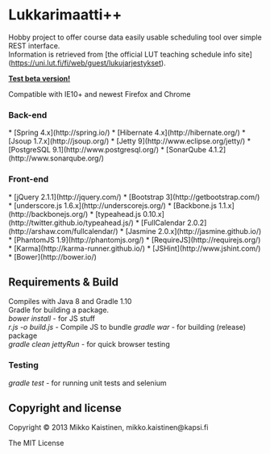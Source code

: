 <h1>Lukkarimaatti++</h1>

Hobby project to offer course data easily usable scheduling tool over simple REST interface.<br>
Information is retrieved from [the official LUT teaching schedule info site] (https://uni.lut.fi/fi/web/guest/lukujarjestykset).<br>

<b>[Test beta version!](http://83.136.252.198/lukkarimaatti/)</b>

Compatible with IE10+ and newest Firefox and Chrome


<h3>Back-end</h3>
* [Spring 4.x](http://spring.io/)
* [Hibernate 4.x](http://hibernate.org/)
* [Jsoup 1.7.x](http://jsoup.org/)
* [Jetty 9](http://www.eclipse.org/jetty/)
* [PostgreSQL 9.1](http://www.postgresql.org/)
* [SonarQube 4.1.2](http://www.sonarqube.org/)<br>
 
<h3>Front-end</h3>
* [jQuery 2.1.1](http://jquery.com/)
* [Bootstrap 3](http://getbootstrap.com/)
* [underscore.js 1.6.x](http://underscorejs.org/)
* [Backbone.js 1.1.x](http://backbonejs.org/)
* [typeahead.js 0.10.x](http://twitter.github.io/typeahead.js/)
* [FullCalendar 2.0.2](http://arshaw.com/fullcalendar/)
* [Jasmine 2.0.x](http://jasmine.github.io/)
* [PhantomJS 1.9](http://phantomjs.org/)
* [RequireJS](http://requirejs.org/)
* [Karma](http://karma-runner.github.io/)
* [JSHint](http://www.jshint.com/)
* [Bower](http://bower.io/)<br>

<h2>Requirements & Build</h2>
Compiles with Java 8 and Gradle 1.10<br>
Gradle for building a package.<br>
<i>bower install</i> - for JS stuff<br>
<i>r.js -o build.js</i> - Compile JS to bundle
<i>gradle war</i> - for building (release) package<br>
<i>gradle clean jettyRun</i> - for quick browser testing

<h3>Testing</h3>
<i>gradle test</i> - for running unit tests and selenium<br>

<h2>Copyright and license</h2>
Copyright &copy; 2013 Mikko Kaistinen, mikko.kaistinen@kapsi.fi

The MIT License
